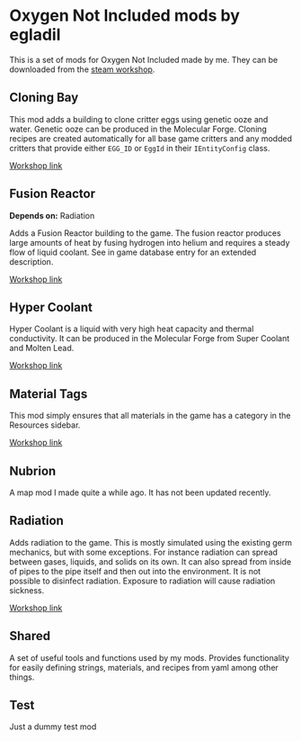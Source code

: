 # Oxygen Not Included mods by egladil
This is a set of mods for Oxygen Not Included made by me. They can be downloaded from the [steam workshop](https://steamcommunity.com/id/egladil/myworkshopfiles/?appid=457140).

## Cloning Bay
This mod adds a building to clone critter eggs using genetic ooze and water. Genetic ooze can be produced in the Molecular Forge.
Cloning recipes are created automatically for all base game critters and any modded critters that provide either `EGG_ID` or `EggId` in their `IEntityConfig` class.

[Workshop link](https://steamcommunity.com/sharedfiles/filedetails/?id=1953154411)

## Fusion Reactor
**Depends on:** Radiation

Adds a Fusion Reactor building to the game. The fusion reactor produces large amounts of heat by fusing hydrogen into helium and requires a steady flow of liquid coolant. See in game database entry for an extended description.

[Workshop link](https://steamcommunity.com/sharedfiles/filedetails/?id=1953154411)

## Hyper Coolant
Hyper Coolant is a liquid with very high heat capacity and thermal conductivity. It can be produced in the Molecular Forge from Super Coolant and Molten Lead.

[Workshop link](https://steamcommunity.com/sharedfiles/filedetails/?id=1953155433)

## Material Tags
This mod simply ensures that all materials in the game has a category in the Resources sidebar.

[Workshop link](https://steamcommunity.com/sharedfiles/filedetails/?id=1953156470)

## Nubrion
A map mod I made quite a while ago. It has not been updated recently.

## Radiation
Adds radiation to the game. This is mostly simulated using the existing germ mechanics, but with some exceptions. For instance radiation can spread between gases, liquids, and solids on its own. It can also spread from inside of pipes to the pipe itself and then out into the environment. It is not possible to disinfect radiation.
Exposure to radiation will cause radiation sickness.

[Workshop link](https://steamcommunity.com/sharedfiles/filedetails/?id=1953157233)

## Shared
A set of useful tools and functions used by my mods. Provides functionality for easily defining strings, materials, and recipes from yaml among other things.

## Test
Just a dummy test mod

